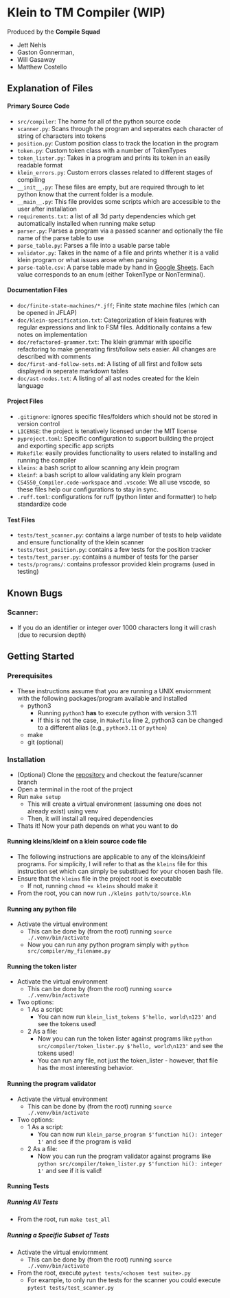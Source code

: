 # Klein to TM Compiler (WIP)

Produced by the **Compile Squad**

- Jett Nehls
- Gaston Gonnerman,
- Will Gasaway
- Matthew Costello

## Explanation of Files

#### Primary Source Code

- `src/compiler`: The home for all of the python source code
- `scanner.py`: Scans through the program and seperates each character of string of characters into tokens
- `position.py`: Custom position class to track the location in the program
- `token.py`: Custom token class with a number of TokenTypes
- `token_lister.py`: Takes in a program and prints its token in an easily readable format
- `klein_errors.py`: Custom errors classes related to different stages of compiling
- `__init__.py`: These files are empty, but are required through to let python know that the current folder is a module.
- `__main__.py`: This file provides some scripts which are accessible to the user after installation
- `requirements.txt`: a list of all 3d party dependencies which get automatically installed when running make setup
- `parser.py`: Parses a program via a passed scanner and optionally the file name of the parse table to use
- `parse_table.py`: Parses a file into a usable parse table
- `validator.py`: Takes in the name of a file and prints whether it is a valid klein program or what issues arose when parsing
- `parse-table.csv`: A parse table made by hand in [Google Sheets](https://docs.google.com/spreadsheets/d/1-ugst1Gmi6EBQGiQIIBZfSfw-93SWWUm1b03G6lsCB4/edit?usp=sharing). Each value corresponds to an enum (either TokenType or NonTerminal).

#### Documentation Files

- `doc/finite-state-machines/*.jff`; Finite state machine files (which can be opened in JFLAP)
- `doc/klein-specification.txt`: Categorization of klein features with regular expressions and link to FSM files. Additionally contains a few notes on implementation
- `doc/refactored-grammer.txt`: The klein grammar with specific refactoring to make generating first/follow sets easier. All changes are described with comments
- `doc/first-and-follow-sets.md`: A listing of all first and follow sets displayed in seperate markdown tables
- `doc/ast-nodes.txt`: A listing of all ast nodes created for the klein language

#### Project Files

- `.gitignore`: ignores specific files/folders which should not be stored in version control
- `LICENSE`: the project is tenatively licensed under the MIT license
- `pyproject.toml`: Specific configuration to support building the project and exporting specific app scripts
- `Makefile`: easily provides functionality to users related to installing and running the compiler
- `kleins`: a bash script to allow scanning any klein program
- `kleinf`: a bash script to allow validating any klein program
- `CS4550_Compiler.code-workspace` and `.vscode`: We all use vscode, so these files help our configurations to stay in sync.
- `.ruff.toml`: configurations for ruff (python linter and formatter) to help standardize code

#### Test Files

- `tests/test_scanner.py`: contains a large number of tests to help validate and ensure functionality of the klein scanner
- `tests/test_position.py`: contains a few tests for the position tracker
- `tests/test_parser.py`: contains a number of tests for the parser
- `tests/programs/`: contains professor provided klein programs (used in testing)

## Known Bugs

### Scanner:

- If you do an identifier or integer over 1000 characters long it will crash (due to recursion depth)

## Getting Started

### Prerequisites

- These instructions assume that you are running a UNIX enviornment with the following packages/program available and installed
  - python3
    - Running `python3` **has** to execute python with version 3.11
    - If this is not the case, in `Makefile` line 2, python3 can be changed to a different alias (e.g., `python3.11` or `python`)
  - make
  - git (optional)

### Installation

- (Optional) Clone the [repository](https://github.com/GGonnerman/CS4550_Compiler) and checkout the feature/scanner branch
- Open a terminal in the root of the project
- Run `make setup`
  - This will create a virtual environment (assuming one does not already exist) using venv
  - Then, it will install all required dependencies
- Thats it! Now your path depends on what you want to do

#### Running kleins/kleinf on a klein source code file

- The following instructions are applicable to any of the kleins/kleinf programs. For simplicity, I will refer to that as the `kleins` file for this instruction set which can simply be substitued for your chosen bash file.
- Ensure that the `kleins` file in the project root is executable
  - If not, running `chmod +x kleins` should make it
- From the root, you can now run `./kleins path/to/source.kln`

#### Running any python file

- Activate the virtual environment
  - This can be done by (from the root) running `source ./.venv/bin/activate`
  - Now you can run any python program simply with `python src/compiler/my_filename.py`

#### Running the token lister

- Activate the virtual environment
  - This can be done by (from the root) running `source ./.venv/bin/activate`
- Two options:
  - 1 As a script:
    - You can now run `klein_list_tokens $'hello, world\n123'` and see the tokens used!
  - 2 As a file:
    - Now you can run the token lister against programs like `python src/compiler/token_lister.py $'hello, world\n123'` and see the tokens used!
    - You can run any file, not just the token_lister - however, that file has the most interesting behavior.

#### Running the program validator

- Activate the virtual environment
  - This can be done by (from the root) running `source ./.venv/bin/activate`
- Two options:
  - 1 As a script:
    - You can now run `klein_parse_program $'function hi(): integer 1'` and see if the program is valid
  - 2 As a file:
    - Now you can run the program validator against programs like `python src/compiler/token_lister.py $'function hi(): integer 1'` and see if it is valid!

#### Running Tests

##### Running All Tests

- From the root, run `make test_all`

##### Running a Specific Subset of Tests

- Activate the virtual enviornment
  - This can be done by (from the root) running `source ./.venv/bin/activate`
- From the root, execute `pytest tests/<chosen test suite>.py`
  - For example, to only run the tests for the scanner you could execute `pytest tests/test_scanner.py`
